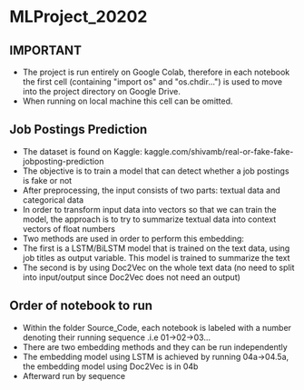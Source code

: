# MLProject_20202
## IMPORTANT
- The project is run entirely on Google Colab, therefore in each notebook the first cell (containing "import os" and "os.chdir...") is used to move into the project directory on Google Drive.
- When running on local machine this cell can be omitted.
## Job Postings Prediction
- The dataset is found on Kaggle: kaggle.com/shivamb/real-or-fake-fake-jobposting-prediction
- The objective is to train a model that can detect whether a job postings is fake or not
- After preprocessing, the input consists of two parts: textual data and categorical data
- In order to transform input data into vectors so that we can train the model, the approach is to try to summarize textual data into context vectors of float numbers
- Two methods are used in order to perform this embedding:
- The first is a LSTM/BiLSTM model that is trained on the text data, using job titles as output variable. This model is trained to summarize the text
- The second is by using Doc2Vec on the whole text data (no need to split into input/output since Doc2Vec does not need an output)
## Order of notebook to run
- Within the folder Source_Code, each notebook is labeled with a number denoting their running sequence .i.e 01->02->03...
- There are two embedding methods and they can be run independently
- The embedding model using LSTM is achieved by running 04a->04.5a, the embedding model using Doc2Vec is in 04b
- Afterward run by sequence
